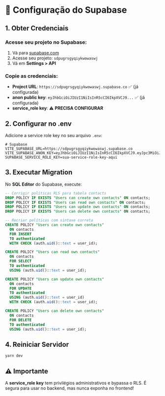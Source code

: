 # 🔧 Configuração do Supabase

## 1. Obter Credenciais

### Acesse seu projeto no Supabase:
1. Vá para [supabase.com](https://supabase.com)
2. Acesse seu projeto: `sdpugrsgyqiykwowaswj`
3. Vá em **Settings > API**

### Copie as credenciais:
- **Project URL**: `https://sdpugrsgyqiykwowaswj.supabase.co` ✅ (já configurada)
- **anon public key**: `eyJhbGciOiJIUzI1NiIsInR5cCI6IkpXVCJ9...` ✅ (já configurada)
- **service_role key**: ⚠️ **PRECISA CONFIGURAR**

## 2. Configurar no .env

Adicione a service role key no seu arquivo `.env`:

```env
# Supabase
VITE_SUPABASE_URL=https://sdpugrsgyqiykwowaswj.supabase.co
VITE_SUPABASE_ANON_KEY=eyJhbGciOiJIUzI1NiIsInR5cCI6IkpXVCJ9.eyJpc3MiOiJzdXBhYmFzZSIsInJlZiI6InNkcHVncnNneXFpeWt3b3dhc3dqIiwicm9sZSI6ImFub24iLCJpYXQiOjE3NTcwMjQ2NjUsImV4cCI6MjA3MjYwMDY2NX0.Fcor5cbZfPgrhhC4pYbk_7Vpqf7IN5xdI3beSyHSq4Y
SUPABASE_SERVICE_ROLE_KEY=sua-service-role-key-aqui
```

## 3. Executar Migration

No **SQL Editor** do Supabase, execute:

```sql
-- Corrigir políticas RLS para tabela contacts
DROP POLICY IF EXISTS "Users can create own contacts" ON contacts;
DROP POLICY IF EXISTS "Users can read own contacts" ON contacts;
DROP POLICY IF EXISTS "Users can update own contacts" ON contacts;
DROP POLICY IF EXISTS "Users can delete own contacts" ON contacts;

-- Recriar políticas com sintaxe correta
CREATE POLICY "Users can create own contacts"
  ON contacts
  FOR INSERT
  TO authenticated
  WITH CHECK (auth.uid()::text = user_id);

CREATE POLICY "Users can read own contacts"
  ON contacts
  FOR SELECT
  TO authenticated
  USING (auth.uid()::text = user_id);

CREATE POLICY "Users can update own contacts"
  ON contacts
  FOR UPDATE
  TO authenticated
  USING (auth.uid()::text = user_id)
  WITH CHECK (auth.uid()::text = user_id);

CREATE POLICY "Users can delete own contacts"
  ON contacts
  FOR DELETE
  TO authenticated
  USING (auth.uid()::text = user_id);
```

## 4. Reiniciar Servidor

```bash
yarn dev
```

## ⚠️ Importante

A **service_role key** tem privilégios administrativos e bypassa o RLS. 
É segura para usar no backend, mas nunca exponha no frontend!